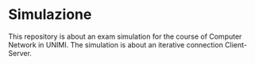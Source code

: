 # Simulazione
This repository is about an exam simulation for the course of Computer Network in UNIMI.
The simulation is about an iterative connection Client-Server. 
